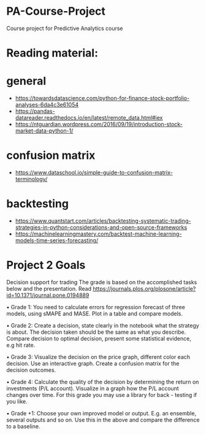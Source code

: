 # PA-Course-Project
Course project for Predictive Analytics course
# Reading material:
  # general
  - https://towardsdatascience.com/python-for-finance-stock-portfolio-analyses-6da4c3e61054
  - https://pandas-datareader.readthedocs.io/en/latest/remote_data.html#iex
  - https://ntguardian.wordpress.com/2016/09/19/introduction-stock-market-data-python-1/
  # confusion matrix
  - https://www.dataschool.io/simple-guide-to-confusion-matrix-terminology/
  # backtesting
  - https://www.quantstart.com/articles/backtesting-systematic-trading-strategies-in-python-considerations-and-open-source-frameworks
  - https://machinelearningmastery.com/backtest-machine-learning-models-time-series-forecasting/
  
 # Project 2 Goals
 
Decision support for trading
The grade is based on the accomplished tasks below and the presentation. Read 
https://journals.plos.org/plosone/article?id=10.1371/journal.pone.0194889

• Grade 1: You need to calculate errors for regression forecast of three models, using sMAPE and MASE. Plot in a table and compare models. 

• Grade 2: Create a decision, state clearly in the notebook what the strategy is about. The decision taken should be the same as what you describe. Compare decision to optimal decision, present some statistical evidence, e.g hit rate.

• Grade 3: Visualize the decision on the price graph, different color each decision. Use an interactive graph. Create a confusion matrix for the decision outcomes.

• Grade 4: Calculate the quality of the decision by determining the return on investments (P/L account). Visualize in a graph how the P/L account changes over time. For this grade you may use a library for back - testing if you like.

• Grade +1: Choose your own improved model or output. E.g. an ensemble, several outputs and so on. Use this in the above and compare the difference to a baseline.
